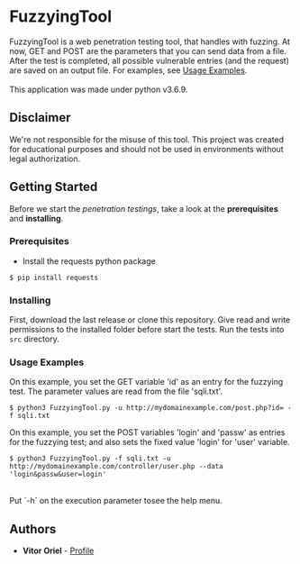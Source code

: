 # FuzzyingTool
FuzzyingTool is a web penetration testing tool, that handles with fuzzing. At now, GET and POST are the parameters that you can send data from a file. After the test is completed, all possible vulnerable entries (and the request) are saved on an output file. For examples, see <a href="#usage-examples">Usage Examples</a>.
<br/><br/>
This application was made under python v3.6.9.

## Disclaimer
We're not responsible for the misuse of this tool. This project was created for educational purposes and should not be used in environments without legal authorization.

## Getting Started
Before we start the *penetration testings*, take a look at the **prerequisites** and **installing**.

### Prerequisites
* Install the requests python package
```
$ pip install requests
```

### Installing
First, download the last release or clone this repository. Give read and write permissions to the installed folder before start the tests. Run the tests into `src` directory.

### Usage Examples
On this example, you set the GET variable 'id' as an entry for the fuzzying test. The parameter values are read from the file 'sqli.txt'.
```
$ python3 FuzzyingTool.py -u http://mydomainexample.com/post.php?id= -f sqli.txt
```

On this example, you set the POST variables 'login' and 'passw' as entries for the fuzzying test; and also sets the fixed value 'login' for 'user' variable.
```
$ python3 FuzzyingTool.py -f sqli.txt -u http://mydomainexample.com/controller/user.php --data 'login&passw&user=login'
```
<br/>
Put `-h` on the execution parameter tosee the help menu.

## Authors
* <b>Vitor Oriel</b> - <a target="_blank" href="https://github.com/VitorOriel">Profile</a>